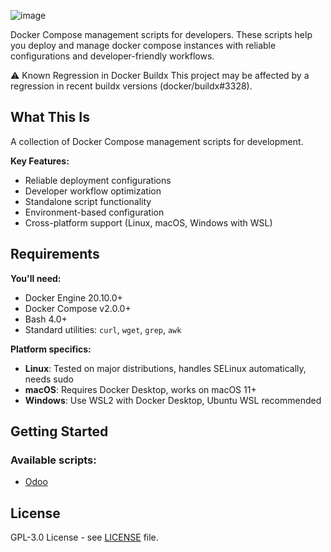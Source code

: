 ![image](https://github.com/user-attachments/assets/3b812131-5959-46bd-b866-993cd28c97c2)

Docker Compose management scripts for developers. These scripts help you deploy and manage docker compose instances with reliable configurations and developer-friendly workflows.

⚠️ Known Regression in Docker Buildx
This project may be affected by a regression in recent buildx versions (docker/buildx#3328).

## What This Is

A collection of Docker Compose management scripts for development.

**Key Features:**
- Reliable deployment configurations
- Developer workflow optimization  
- Standalone script functionality
- Environment-based configuration
- Cross-platform support (Linux, macOS, Windows with WSL)

## Requirements

**You'll need:**
- Docker Engine 20.10.0+
- Docker Compose v2.0.0+
- Bash 4.0+
- Standard utilities: `curl`, `wget`, `grep`, `awk`

**Platform specifics:**
- **Linux**: Tested on major distributions, handles SELinux automatically, needs sudo
- **macOS**: Requires Docker Desktop, works on macOS 11+
- **Windows**: Use WSL2 with Docker Desktop, Ubuntu WSL recommended

## Getting Started

### Available scripts:

- [Odoo](odoo)

## License

GPL-3.0 License - see [LICENSE](LICENSE) file.
